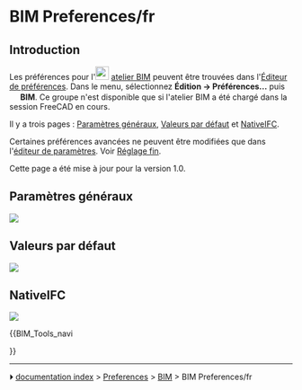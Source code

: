 # BIM Preferences/fr
## Introduction

Les préférences pour l\'<img alt="" src=images/Workbench_BIM.svg  style="width:24px;"> [atelier BIM](BIM_Workbench/fr.md) peuvent être trouvées dans l\'[Éditeur de préférences](Preferences_Editor/fr.md). Dans le menu, sélectionnez **Édition → Préférences...** puis **<img src="images/Workbench_BIM.svg" width=16px> BIM**. Ce groupe n\'est disponible que si l\'atelier BIM a été chargé dans la session FreeCAD en cours.

Il y a trois pages : [Paramètres généraux](#Paramètres_généraux.md), [Valeurs par défaut](#Valeurs_par_défaut.md) et [NativeIFC](#NativeIFC.md).

Certaines préférences avancées ne peuvent être modifiées que dans l\'[éditeur de paramètres](Std_DlgParameter/fr.md). Voir [Réglage fin](Fine-tuning/fr#Atelier_BIM.md).

Cette page a été mise à jour pour la version 1.0.



## Paramètres généraux 

![](images/Preferences_BIM_Page_General_settings.png )



## Valeurs par défaut 

![](images/Preferences_BIM_Page_Defaults.png )

## NativeIFC

![](images/Preferences_BIM_Page_NativeIFC.png )





{{BIM_Tools_navi

}}



---
⏵ [documentation index](../README.md) > [Preferences](Category_Preferences.md) > [BIM](BIM_Workbench.md) > BIM Preferences/fr
